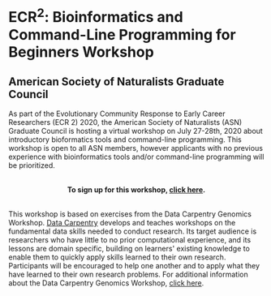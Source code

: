 # ECR<sup>2</sup>: Bioinformatics and Command-Line Programming for Beginners Workshop
## American Society of Naturalists Graduate Council

As part of the Evolutionary Community Response to Early Career Researchers (ECR 2) 2020, the American Society of Naturalists (ASN) Graduate Council is hosting a virtual workshop on July 27-28th, 2020 about introductory bioformatics tools and command-line programming. This workshop is open to all ASN members, however applicants with no previous experience with bioinformatics tools and/or command-line programming will be prioritized.


<p align="center">
  <br>
  <strong>To sign up for this workshop, <a href="https://asngrads.com/events/">click here</a>.</strong>
</p>

<p>
  <br>
  This workshop is based on exercises from the Data Carpentry Genomics Workshop. <a href="{{site.dc_site}}">Data Carpentry</a>
  develops and teaches workshops on the fundamental data skills needed to conduct
  research. Its target audience is researchers who have little to no prior computational experience, 
  and its lessons are domain specific, building on learners' existing knowledge to enable them to quickly 
  apply skills learned to their own research.
  Participants will be encouraged to help one another
  and to apply what they have learned to their own research problems. For additional information about the Data Carpentry Genomics
  Workshop, <a href="https://datacarpentry.org/genomics-workshop/">click here</a>.
</p>